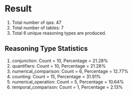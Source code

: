 # Result<br/>
1. Total number of qas: 47<br/>
2. Total number of tables: 7<br/>
3. Total 6 unique reasoning types are produced.<br/>
## **Reasoning Type Statistics**<br/>
1. conjunction: Count = 10, Percentage = 21.28%<br/>
2. quantifiers: Count = 10, Percentage = 21.28%<br/>
3. numerical_comparison: Count = 6, Percentage = 12.77%<br/>
4. counting: Count = 15, Percentage = 31.91%<br/>
5. numerical_operation: Count = 5, Percentage = 10.64%<br/>
6. temporal_comparison: Count = 1, Percentage = 2.13%<br/>
